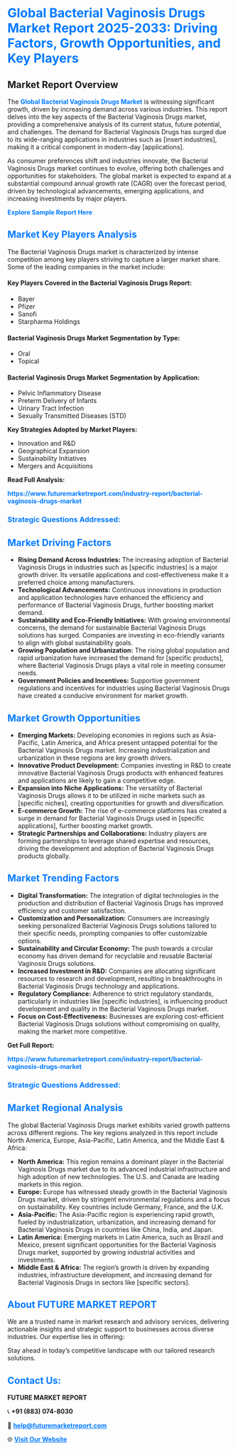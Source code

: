 <h1 style="color: #007BFF;">Global Bacterial Vaginosis Drugs Market Report 2025-2033: Driving Factors, Growth Opportunities, and Key Players</h1>

<section id="overview">
<h2>Market Report Overview</h2>
<p>The <a href="https://www.futuremarketreport.com/industry-report/bacterial-vaginosis-drugs-market" style="color: #007BFF; text-decoration: none;"><strong>Global Bacterial Vaginosis Drugs Market</strong></a> is witnessing significant growth, driven by increasing demand across various industries. This report delves into the key aspects of the Bacterial Vaginosis Drugs market, providing a comprehensive analysis of its current status, future potential, and challenges. The demand for Bacterial Vaginosis Drugs has surged due to its wide-ranging applications in industries such as [insert industries], making it a critical component in modern-day [applications].</p>
<p>As consumer preferences shift and industries innovate, the Bacterial Vaginosis Drugs market continues to evolve, offering both challenges and opportunities for stakeholders. The global market is expected to expand at a substantial compound annual growth rate (CAGR) over the forecast period, driven by technological advancements, emerging applications, and increasing investments by major players.</p>
</section>

<section id="overview">
<p><a href="https://www.futuremarketreport.com/request-sample/reportId=63976" style="color: #007BFF; text-decoration: none;"><strong>Explore Sample Report Here</strong></a></p>
</section>

<section id="key-players">
<h2 style="color: #007BFF;">Market Key Players Analysis</h2>
<p>The Bacterial Vaginosis Drugs market is characterized by intense competition among key players striving to capture a larger market share. Some of the leading companies in the market include:</p>
<h4>Key Players Covered in the Bacterial Vaginosis Drugs Report:</h4>
<ul><li>Bayer</li><li>Pfizer</li><li>Sanofi</li><li>Starpharma Holdings</li></ul>
<h4>Bacterial Vaginosis Drugs Market Segmentation by Type:</h4>
<ul><li>Oral</li><li>Topical</li></ul>

<h4>Bacterial Vaginosis Drugs Market Segmentation by Application:</h4>
<ul><li>Pelvic Inflammatory Disease</li><li>Preterm Delivery of Infants</li><li>Urinary Tract Infection</li><li>Sexually Transmitted Diseases (STD)</li></ul>
<p><strong>Key Strategies Adopted by Market Players:</strong></p>
<ul>
<li>Innovation and R&D</li>
<li>Geographical Expansion</li>
<li>Sustainability Initiatives</li>
<li>Mergers and Acquisitions</li>
</ul>
</section>

<section>
<p><strong>Read Full Analysis: </strong></p><a href="https://www.futuremarketreport.com/industry-report/bacterial-vaginosis-drugs-market" style="color: #007BFF; text-decoration: none;"><strong>https://www.futuremarketreport.com/industry-report/bacterial-vaginosis-drugs-market</strong></a>
<h3 style="color: #007BFF;">Strategic Questions Addressed:</h3>
</section>

<section id="driving-factors">
<h2 style="color: #007BFF;">Market Driving Factors</h2>
<ul>
<li><strong>Rising Demand Across Industries:</strong> The increasing adoption of Bacterial Vaginosis Drugs in industries such as [specific industries] is a major growth driver. Its versatile applications and cost-effectiveness make it a preferred choice among manufacturers.</li>
<li><strong>Technological Advancements:</strong> Continuous innovations in production and application technologies have enhanced the efficiency and performance of Bacterial Vaginosis Drugs, further boosting market demand.</li>
<li><strong>Sustainability and Eco-Friendly Initiatives:</strong> With growing environmental concerns, the demand for sustainable Bacterial Vaginosis Drugs solutions has surged. Companies are investing in eco-friendly variants to align with global sustainability goals.</li>
<li><strong>Growing Population and Urbanization:</strong> The rising global population and rapid urbanization have increased the demand for [specific products], where Bacterial Vaginosis Drugs plays a vital role in meeting consumer needs.</li>
<li><strong>Government Policies and Incentives:</strong> Supportive government regulations and incentives for industries using Bacterial Vaginosis Drugs have created a conducive environment for market growth.</li>
</ul>
</section>

<section id="growth-opportunities">
<h2 style="color: #007BFF;">Market Growth Opportunities</h2>
<ul>
<li><strong>Emerging Markets:</strong> Developing economies in regions such as Asia-Pacific, Latin America, and Africa present untapped potential for the Bacterial Vaginosis Drugs market. Increasing industrialization and urbanization in these regions are key growth drivers.</li>
<li><strong>Innovative Product Development:</strong> Companies investing in R&D to create innovative Bacterial Vaginosis Drugs products with enhanced features and applications are likely to gain a competitive edge.</li>
<li><strong>Expansion into Niche Applications:</strong> The versatility of Bacterial Vaginosis Drugs allows it to be utilized in niche markets such as [specific niches], creating opportunities for growth and diversification.</li>
<li><strong>E-commerce Growth:</strong> The rise of e-commerce platforms has created a surge in demand for Bacterial Vaginosis Drugs used in [specific applications], further boosting market growth.</li>
<li><strong>Strategic Partnerships and Collaborations:</strong> Industry players are forming partnerships to leverage shared expertise and resources, driving the development and adoption of Bacterial Vaginosis Drugs products globally.</li>
</ul>
</section>

<section id="trending-factors">
<h2 style="color: #007BFF;">Market Trending Factors</h2>
<ul>
<li><strong>Digital Transformation:</strong> The integration of digital technologies in the production and distribution of Bacterial Vaginosis Drugs has improved efficiency and customer satisfaction.</li>
<li><strong>Customization and Personalization:</strong> Consumers are increasingly seeking personalized Bacterial Vaginosis Drugs solutions tailored to their specific needs, prompting companies to offer customizable options.</li>
<li><strong>Sustainability and Circular Economy:</strong> The push towards a circular economy has driven demand for recyclable and reusable Bacterial Vaginosis Drugs solutions.</li>
<li><strong>Increased Investment in R&D:</strong> Companies are allocating significant resources to research and development, resulting in breakthroughs in Bacterial Vaginosis Drugs technology and applications.</li>
<li><strong>Regulatory Compliance:</strong> Adherence to strict regulatory standards, particularly in industries like [specific industries], is influencing product development and quality in the Bacterial Vaginosis Drugs market.</li>
<li><strong>Focus on Cost-Effectiveness:</strong> Businesses are exploring cost-efficient Bacterial Vaginosis Drugs solutions without compromising on quality, making the market more competitive.</li>
</ul>
</section>

<section>
<p><strong>Get Full Report: </strong></p><a href="https://www.futuremarketreport.com/industry-report/bacterial-vaginosis-drugs-market" style="color: #007BFF; text-decoration: none;"><strong>https://www.futuremarketreport.com/industry-report/bacterial-vaginosis-drugs-market</strong></a>
<h3 style="color: #007BFF;">Strategic Questions Addressed:</h3>
</section>


<section id="regional-analysis">
<h2 style="color: #007BFF;">Market Regional Analysis</h2>
<p>The global Bacterial Vaginosis Drugs market exhibits varied growth patterns across different regions. The key regions analyzed in this report include North America, Europe, Asia-Pacific, Latin America, and the Middle East & Africa:</p>
<ul>
<li><strong>North America:</strong> This region remains a dominant player in the Bacterial Vaginosis Drugs market due to its advanced industrial infrastructure and high adoption of new technologies. The U.S. and Canada are leading markets in this region.</li>
<li><strong>Europe:</strong> Europe has witnessed steady growth in the Bacterial Vaginosis Drugs market, driven by stringent environmental regulations and a focus on sustainability. Key countries include Germany, France, and the U.K.</li>
<li><strong>Asia-Pacific:</strong> The Asia-Pacific region is experiencing rapid growth, fueled by industrialization, urbanization, and increasing demand for Bacterial Vaginosis Drugs in countries like China, India, and Japan.</li>
<li><strong>Latin America:</strong> Emerging markets in Latin America, such as Brazil and Mexico, present significant opportunities for the Bacterial Vaginosis Drugs market, supported by growing industrial activities and investments.</li>
<li><strong>Middle East & Africa:</strong> The region’s growth is driven by expanding industries, infrastructure development, and increasing demand for Bacterial Vaginosis Drugs in sectors like [specific sectors].</li>
</ul>
</section>

<footer>
<h2 style="color: #007BFF;">About FUTURE MARKET REPORT</h2>
<p>We are a trusted name in market research and advisory services, delivering actionable insights and strategic support to businesses across diverse industries. Our expertise lies in offering:</p>

<p>Stay ahead in today’s competitive landscape with our tailored research solutions.</p>

<h2 style="color: #007BFF;">Contact Us:</h2>
<p><strong>FUTURE MARKET REPORT</strong></p>
<p>📞 <strong>+91 (883) 074-8030</strong></p>
<p>📧 <strong><a href="mailto:help@futuremarketreport.com" style="color: #007BFF;">help@futuremarketreport.com</a></strong></p>
<p>🌐 <strong><a href="https://www.futuremarketreport.com/" style="color: #007BFF;">Visit Our Website</a></strong></p>
</footer>